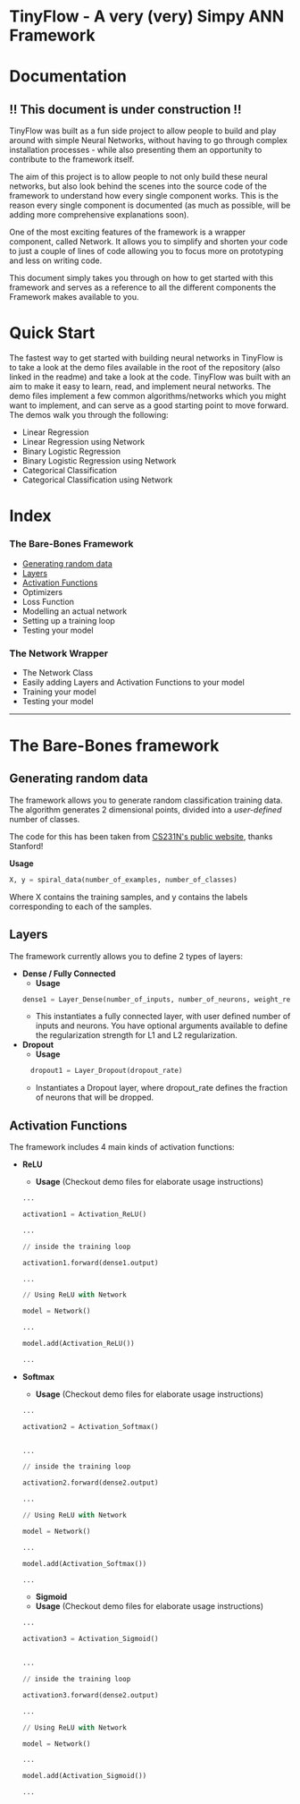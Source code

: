 # TinyFlow - A very (very) Simpy ANN Framework
# Documentation
## **!! This document is under construction !!**

TinyFlow was built as a fun side project to allow people to build and play around with simple Neural Networks, without having to go through complex installation processes - while also presenting them an opportunity to contribute to the framework itself.

The aim of this project is to allow people to not only build these neural networks, but also look behind the scenes into the source code of the framework to understand how every single component works. This is the reason every single component is documented (as much as possible, will be adding more comprehensive explanations soon).

One of the most exciting features of the framework is a wrapper component, called Network. It allows you to simplify and shorten your code to just a couple of lines of code allowing you to focus more on prototyping and less on writing code.

This document simply takes you through on how to get started with this framework and serves as a reference to all the different components the Framework makes available to you.

# **Quick Start**
The fastest way to get started with building neural networks in TinyFlow is to take a look at the demo files available in the root of the repository (also linked in the readme) and take a look at the code. TinyFlow was built with an aim to make it easy to learn, read, and implement neural networks.
The demo files implement a few common algorithms/networks which you might want to implement, and can serve as a good starting point to move forward.
The demos walk you through the following:
- Linear Regression
- Linear Regression using Network
- Binary Logistic Regression
- Binary Logistic Regression using Network
- Categorical Classification
- Categorical Classification using Network

# **Index**
### **The Bare-Bones Framework**

- [Generating random data](#generating-random-data)
- [Layers](#layers)
- [Activation Functions](#activation-functions)
- Optimizers
- Loss Function
- Modelling an actual network
- Setting up a training loop
- Testing your model 


### **The Network Wrapper**
- The Network Class
- Easily adding Layers and Activation Functions to your model
- Training your model
- Testing your model

---
# The Bare-Bones framework
## **Generating random data**
The framework allows you to generate random classification training data. The algorithm generates 2 dimensional points, divided into a *user-defined* number of classes.

The code for this has been taken from [CS231N's public website](https://cs231n.github.io/neural-networks-case-study/), thanks Stanford!

**Usage**
```python
X, y = spiral_data(number_of_examples, number_of_classes)
```
Where X contains the training samples, and y contains the labels corresponding to each of the samples.

## **Layers**
The framework currently allows you to define 2 types of layers:
- **Dense / Fully Connected**
  - **Usage**
  ```python
  dense1 = Layer_Dense(number_of_inputs, number_of_neurons, weight_regularizer_l1, weight_regularizer_l2, bias_regulariser_l2, bias_regulariser_l2)
  ```
  - This instantiates a fully connected layer, with user defined number of inputs and neurons. You have optional arguments available to define the regularization strength for L1 and L2 regularization.
- **Dropout**
  - **Usage**
  ```python
    dropout1 = Layer_Dropout(dropout_rate)
  ```
  - Instantiates a Dropout layer, where dropout_rate defines the fraction of neurons that will be dropped.

## **Activation Functions**
The framework includes 4 main kinds of activation functions:
- **ReLU**
  - **Usage** (Checkout demo files for elaborate usage instructions)

  ```python
  ...
  
  activation1 = Activation_ReLU()
  
  ...
  
  // inside the training loop

  activation1.forward(dense1.output)
  ```

  ```python
  ...
  
  // Using ReLU with Network

  model = Network()

  ...

  model.add(Activation_ReLU())
  
  ...
  
  ```

- **Softmax**
  - **Usage** (Checkout demo files for elaborate usage instructions)

   ```python
  ...
  
  activation2 = Activation_Softmax()

  
  ...
  
  // inside the training loop

  activation2.forward(dense2.output)

  ```

  ```python
  ...
  
  // Using ReLU with Network

  model = Network()

  ...

  model.add(Activation_Softmax())
  
  ...
  
  ```

  - **Sigmoid**
  - **Usage** (Checkout demo files for elaborate usage instructions)

   ```python
  ...
  
  activation3 = Activation_Sigmoid()

  
  ...
  
  // inside the training loop

  activation3.forward(dense2.output)

  ```

  ```python
  ...
  
  // Using ReLU with Network

  model = Network()

  ...

  model.add(Activation_Sigmoid())
  
  ...
  
  ```
